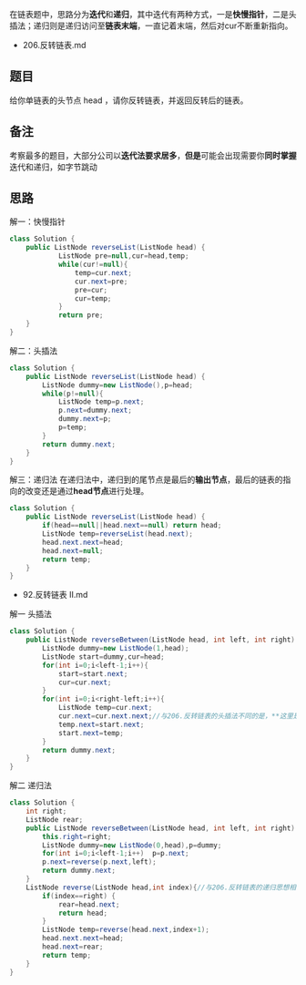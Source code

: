 在链表题中，思路分为**迭代**和**递归**，其中迭代有两种方式，一是**快慢指针**，二是头插法；递归则是递归访问至**链表末端**，一直记着末端，然后对cur不断重新指向。
* 206.反转链表.md
## 题目
给你单链表的头节点 head ，请你反转链表，并返回反转后的链表。
## 备注
考察最多的题目，大部分公司以**迭代法要求居多**，**但是**可能会出现需要你**同时掌握**迭代和递归，如字节跳动
## 思路 
解一：快慢指针
```java
class Solution {
    public ListNode reverseList(ListNode head) {
            ListNode pre=null,cur=head,temp;
            while(cur!=null){
                temp=cur.next;
                cur.next=pre;
                pre=cur;
                cur=temp;
            }
            return pre;
    }
}
```
解二：头插法
```java
class Solution {
    public ListNode reverseList(ListNode head) {
        ListNode dummy=new ListNode(),p=head;
        while(p!=null){
            ListNode temp=p.next;
            p.next=dummy.next;
            dummy.next=p;
            p=temp;
        }
        return dummy.next;
    }
}
```
解三：递归法
在递归法中，递归到的尾节点是最后的**输出节点**，最后的链表的指向的改变还是通过**head节点**进行处理。
```java
class Solution {
    public ListNode reverseList(ListNode head) {
        if(head==null||head.next==null) return head;
        ListNode temp=reverseList(head.next);
        head.next.next=head;
        head.next=null;
        return temp;
    }
}
```
* 92.反转链表 II.md

解一 头插法
```java
class Solution {
    public ListNode reverseBetween(ListNode head, int left, int right) {
        ListNode dummy=new ListNode(1,head);
        ListNode start=dummy,cur=head;
        for(int i=0;i<left-1;i++){
            start=start.next;
            cur=cur.next;
        }
        for(int i=0;i<right-left;i++){
            ListNode temp=cur.next;
            cur.next=cur.next.next;//与206.反转链表的头插法不同的是，**这里是对cur.next不断移动，但同时cur是不会移动的**
            temp.next=start.next;
            start.next=temp;
        }
        return dummy.next;
    }
}
```
解二 递归法
```java
class Solution {
    int right;
    ListNode rear;
    public ListNode reverseBetween(ListNode head, int left, int right) {
        this.right=right;
        ListNode dummy=new ListNode(0,head),p=dummy;
        for(int i=0;i<left-1;i++)  p=p.next;
        p.next=reverse(p.next,left);
        return dummy.next;
    }
    ListNode reverse(ListNode head,int index){//与206.反转链表的递归思想相似，只是尾指针处理不同
        if(index==right) {
            rear=head.next;
            return head;
        }
        ListNode temp=reverse(head.next,index+1);
        head.next.next=head;
        head.next=rear;
        return temp;
    }
}
```
